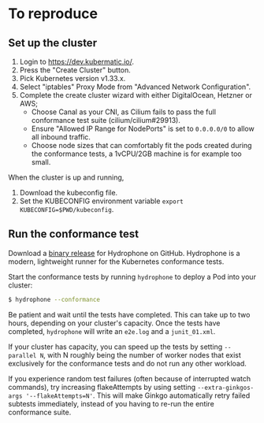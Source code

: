 # To reproduce

## Set up the cluster

1. Login to https://dev.kubermatic.io/.
2. Press the "Create Cluster" button.
3. Pick Kubernetes version v1.33.x.
4. Select "iptables" Proxy Mode from "Advanced Network Configuration".
5. Complete the create cluster wizard with either DigitalOcean, Hetzner or AWS;
   * Choose Canal as your CNI, as Cilium fails to pass the full conformance test suite (cilium/cilium#29913).
   * Ensure "Allowed IP Range for NodePorts" is set to `0.0.0.0/0` to allow all inbound traffic.
   * Choose node sizes that can comfortably fit the pods created during the conformance tests, a 1vCPU/2GB machine is for example too small.

When the cluster is up and running,

1. Download the kubeconfig file.
2. Set the KUBECONFIG environment variable `export KUBECONFIG=$PWD/kubeconfig`.

## Run the conformance test

Download a [binary release](https://github.com/kubernetes-sigs/hydrophone/releases) for Hydrophone on GitHub. Hydrophone is a modern, lightweight runner for the Kubernetes conformance tests.

Start the conformance tests by running `hydrophone` to deploy a Pod into your cluster:

```bash
$ hydrophone --conformance
```

Be patient and wait until the tests have completed. This can take up to two hours, depending on your cluster's capacity. Once the tests have completed, `hydrophone` will write an `e2e.log` and a `junit_01.xml`.

If your cluster has capacity, you can speed up the tests by setting `--parallel N`, with N roughly being the number of worker nodes that exist exclusively for the conformance tests and do not run any other workload.

If you experience random test failures (often because of interrupted watch commands), try increasing flakeAttempts by using setting `--extra-ginkgos-args '--flakeAttempts=N'`. This will make Ginkgo automatically retry failed subtests immediately, instead of you having to re-run the entire conformance suite.
